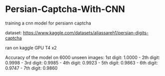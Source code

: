 # Persian-Captcha-With-CNN
 training a cnn model for  persiann captcha

dataset: 
https://www.kaggle.com/datasets/aliassareh1/persian-digits-captcha

ran on kaggle GPU T4 x2

Accuracy of the model on 6000 unseen images:
1st digit: 1.0000 - 2th digit: 0.9998 - 3rd digit: 0.9985 -
4th digit: 0.9923 - 5th digit: 0.9863 - 6th digit: 0.9747 -
7th digit: 0.9860
